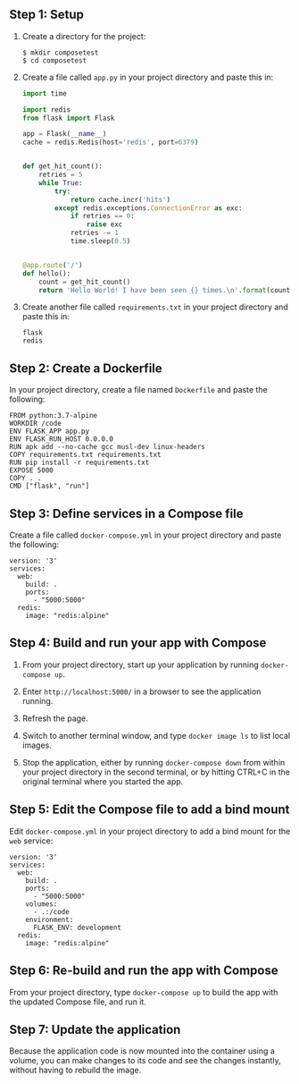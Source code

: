 ## Step 1: Setup

1. Create a directory for the project:

    ```
    $ mkdir composetest
    $ cd composetest
    ```

2. Create a file called `app.py` in your project directory and paste this in:

    ```python
    import time

    import redis
    from flask import Flask

    app = Flask(__name__)
    cache = redis.Redis(host='redis', port=6379)


    def get_hit_count():
        retries = 5
        while True:
            try:
                return cache.incr('hits')
            except redis.exceptions.ConnectionError as exc:
                if retries == 0:
                    raise exc
                retries -= 1
                time.sleep(0.5)


    @app.route('/')
    def hello():
        count = get_hit_count()
        return 'Hello World! I have been seen {} times.\n'.format(count)
    ```

3. Create another file called `requirements.txt` in your project directory and paste this in:

    ```
    flask
    redis
    ```

## Step 2: Create a Dockerfile

In your project directory, create a file named `Dockerfile` and paste the following:

```
FROM python:3.7-alpine
WORKDIR /code
ENV FLASK_APP app.py
ENV FLASK_RUN_HOST 0.0.0.0
RUN apk add --no-cache gcc musl-dev linux-headers
COPY requirements.txt requirements.txt
RUN pip install -r requirements.txt
EXPOSE 5000
COPY . .
CMD ["flask", "run"]
```

## Step 3: Define services in a Compose file

Create a file called `docker-compose.yml` in your project directory and paste the following:

```
version: '3'
services:
  web:
    build: .
    ports:
      - "5000:5000"
  redis:
    image: "redis:alpine"
```

## Step 4: Build and run your app with Compose

1. From your project directory, start up your application by running `docker-compose up`.

2. Enter `http://localhost:5000/` in a browser to see the application running.

3. Refresh the page.

4. Switch to another terminal window, and type `docker image ls` to list local images.

5. Stop the application, either by running `docker-compose down` from within your project directory in the second terminal, or by hitting CTRL+C in the original terminal where you started the app.

## Step 5: Edit the Compose file to add a bind mount

Edit `docker-compose.yml` in your project directory to add a bind mount for the `web` service:

```
version: '3'
services:
  web:
    build: .
    ports:
      - "5000:5000"
    volumes:
      - .:/code
    environment:
      FLASK_ENV: development
  redis:
    image: "redis:alpine"
```

## Step 6: Re-build and run the app with Compose

From your project directory, type `docker-compose up` to build the app with the updated Compose file, and run it.

## Step 7: Update the application

Because the application code is now mounted into the container using a volume, you can make changes to its code and see the changes instantly, without having to rebuild the image.
